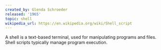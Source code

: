 ```yaml
---
created_by: Glenda Schroeder
released: '1965'
topic: shell
wikipedia_url: https://en.wikipedia.org/wiki/Shell_script
---
```

A shell is a text-based terminal, used for manipulating programs and files. Shell scripts typically manage program execution.
